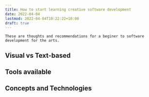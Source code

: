 ```yaml
---
title: How to start learning creative software development
date: 2022-04-04
lastmod: 2022-04-04T10:22:22+10:00
draft: true
---
```


```
These are thoughts and recommendations for a beginer to software development for the arts.
```

## Visual vs Text-based

## Tools available

## Concepts and Technologies